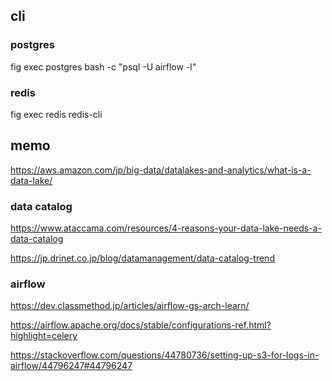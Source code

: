 ## cli

### postgres

fig exec postgres bash -c "psql -U airflow -l"


### redis

fig exec redis redis-cli

## memo

https://aws.amazon.com/jp/big-data/datalakes-and-analytics/what-is-a-data-lake/

### data catalog

https://www.ataccama.com/resources/4-reasons-your-data-lake-needs-a-data-catalog

https://jp.drinet.co.jp/blog/datamanagement/data-catalog-trend

### airflow

https://dev.classmethod.jp/articles/airflow-gs-arch-learn/

https://airflow.apache.org/docs/stable/configurations-ref.html?highlight=celery

https://stackoverflow.com/questions/44780736/setting-up-s3-for-logs-in-airflow/44796247#44796247
